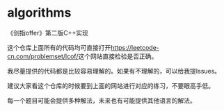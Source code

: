 # algorithms
《剑指offer》第二版C++实现

这个仓库上面所有的代码均可直接打开<https://leetcode-cn.com/problemset/lcof/>这个网站直接检验是否正确。

我尽量提供的代码都是比较容易理解的。如果有不理解的，可以给我提Issues。

建议大家看这个仓库的时候要到上面的网站进行对应的练习，不要眼高手低。

每一个题目可能会提供多种解法，未来也有可能提供其他语言的解法。

